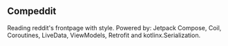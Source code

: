 ## Compeddit

Reading reddit's frontpage with style.
Powered by: Jetpack Compose, Coil, Coroutines, LiveData, ViewModels, Retrofit and kotlinx.Serialization.